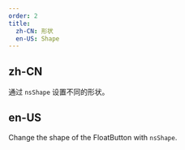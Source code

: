 ```yaml
---
order: 2
title:
  zh-CN: 形状
  en-US: Shape
---
```


## zh-CN

通过 `nsShape` 设置不同的形状。

## en-US

Change the shape of the FloatButton with `nsShape`.
